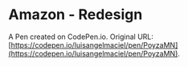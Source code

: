 # Amazon - Redesign

A Pen created on CodePen.io. Original URL: [https://codepen.io/luisangelmaciel/pen/PoyzaMN](https://codepen.io/luisangelmaciel/pen/PoyzaMN).

